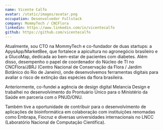```yaml
---
name: Vicente Calfo
avatar: /static/images/avatar.png
occupation: Desenvolvedor Fullstack
company: MommyTech / CNCFlora
linkedin: https://www.linkedin.com/in/vicentecalfo
github: https://github.com/vicentecalfo
---
```


Atualmente, sou CTO na MommyTech e co-fundador de duas startups: a ApysApp/MarketBee, que fortalece a apicultura no agronegócio brasileiro e a GlucoMap, dedicada ao bem-estar de pacientes com diabetes. Além disso, desempenho o papel de coordenador do Núcleo de TI no CNCFlora/JBRJ (Centro Nacional de Conservação da Flora / Jardim Botânico do Rio de Janeiro), onde desenvolvemos ferramentas digitais para avaliar o risco de extinção das espécies da flora brasileira.

Anteriormente, co-fundei a agência de design digital Melancia Design e trabalhei no desenvolvimento do Prontuário Único para o Ministério da Saúde em parceria com o PNUD/ONU.

Também tive a oportunidade de contribuir para o desenvolvimento de aplicações de bioinformática em colaboração com instituições renomadas como Embrapa, Fiocruz e diversas universidades internacionais no LNCC (Laboratório Nacional de Computação Científica).

